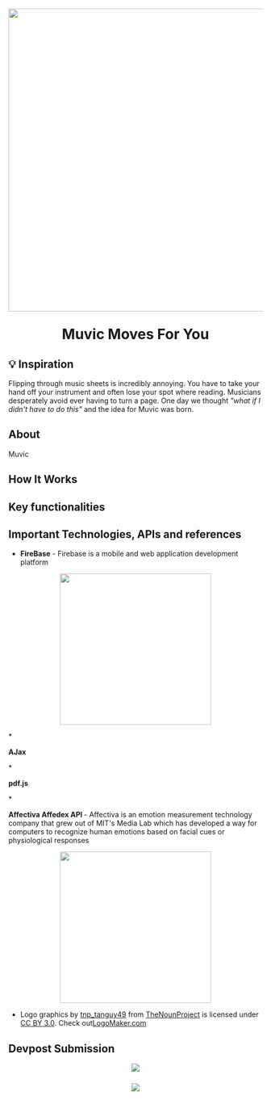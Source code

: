 <h1 align = "center">
<img src="http://www198.lunapic.com/do-not-link-here-use-hosting-instead/150556305195094?7257504431" width="600px">

Muvic Moves For You
</h1>

<h2>  💡 Inspiration </h2>
<p>
Flipping through music sheets is incredibly annoying. You have to take your hand off your instrument and often lose your spot where reading. Musicians desperately avoid ever having to turn a page.
One day we thought <em>"what if I didn't have to do this"</em> and the idea for Muvic was born.
</p>

<h2> About </h2>
<p>
Muvic
</p>

<h2> How It Works <h2>

<h2> Key functionalities </h2>

<h2> Important Technologies, APIs and references </h2>

* <p> <b>FireBase</b> - Firebase is a mobile and web application development platform </p>
<p align = "center"><a href = "https://firebase.google.com/"><img src="https://firebase.google.com/_static/6db4302793/images/firebase/lockup.png" width="300px"></a></p>
* <p> <b>AJax </b> </p> 
<p align = "center"><a herf ="http://api.jquery.com/jquery.ajax/><img src="http://wikiwebpedia.com/wp-content/uploads/ajax-logo1.jpg" width="300px"></a> </p>
* <p> <b>pdf.js</b> </p>
* <p> <b>Affectiva Affedex API </b>- Affectiva is an emotion measurement technology company that grew out of MIT's Media Lab which has developed a way for computers to recognize human emotions based on facial cues or physiological responses
<p align = "center"> <a href = "https://www.affectiva.com/"><img src="https://upload.wikimedia.org/wikipedia/en/7/7f/Affectiva_logo.jpg" width="300px"></a>

* <p> Logo graphics by <a href="https://thenounproject.com/tanguy49">tnp_tanguy49</a> from <a href="https://thenounproject.com/">TheNounProject</a> is licensed under <a href="http://creativecommons.org/licenses/by/3.0/" title="Creative Commons BY 3.0">CC BY 3.0</a>. Check out<a href="http://logomakr.com" title="Logo Maker">LogoMaker.com</a>
</p>

<h2>Devpost Submission</h2>
<p align = "center">
<a href="https://devpost.com/software/muvic"><img src="https://hackthenorth.com/img/black-logo.svg"></a>
</p>

<h3 align = "center">
<img src="http://www198.lunapic.com/editor/working/150555764556733?978257898">
</h3>
